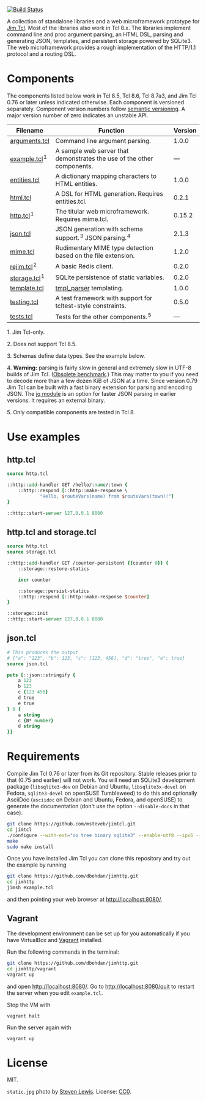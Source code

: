 [![Build Status](https://travis-ci.org/dbohdan/jimhttp.svg)](https://travis-ci.org/dbohdan/jimhttp)

A collection of standalone libraries and a web microframework prototype for
[Jim Tcl](http://jim.tcl-lang.org/).  Most of the libraries also work in
Tcl&nbsp;8.x.  The libraries implement command line and proc argument parsing,
an HTML DSL, parsing and generating JSON, templates, and persistent storage
powered by SQLite3.  The web microframework provides a rough implementation of
the HTTP/1.1 protocol and a routing DSL.

# Components

The components listed below work in Tcl 8.5, Tcl 8.6, Tcl 8.7a3, and Jim Tcl
0.76 or later unless indicated otherwise.  Each component is versioned
separately.  Component version numbers follow [semantic
versioning](http://semver.org/spec/v2.0.0.html).  A major version number of zero
indicates an unstable API.

| Filename | Function | Version |
|----------|----------|---------|
| [arguments.tcl](arguments.tcl) | Command line argument parsing. | 1.0.0 |
| [example.tcl](example.tcl)&#x200A;<sup>1</sup> | A sample web server that demonstrates the use of the other components. | — |
| [entities.tcl](entities.tcl) | A dictionary mapping characters to HTML entities. | 1.0.0 |
| [html.tcl](html.tcl) | A DSL for HTML generation.  Requires entities.tcl. | 0.2.1 |
| [http.tcl](http.tcl)&#x200A;<sup>1</sup> | The titular web microframework.  Requires mime.tcl. | 0.15.2 |
| [json.tcl](json.tcl) | JSON generation with schema support.&#x200A;<sup>3</sup>  JSON parsing.&#x200A;<sup>4</sup> | 2.1.3 |
| [mime.tcl](mime.tcl) | Rudimentary MIME type detection based on the file extension. | 1.2.0 |
| [rejim.tcl](rejim.tcl)&#x200A;<sup>2</sup> | A basic Redis client. | 0.2.0 |
| [storage.tcl](storage.tcl)&#x200A;<sup>1</sup> | SQLite persistence of static variables. | 0.2.0 |
| [template.tcl](template.tcl) | [tmpl_parser](https://wiki.tcl-lang.org/20363) templating. | 1.0.0 |
| [testing.tcl](testing.tcl) | A test framework with support for tcltest-style constraints. | 0.5.0 |
| [tests.tcl](tests.tcl) | Tests for the other components.&#x200A;<sup>5</sup> | — |

1\. Jim Tcl-only.

2\. Does not support Tcl 8.5.

3\. Schemas define data types.  See the example below.

4\. **Warning:** parsing is fairly slow in general and extremely slow in UTF-8
builds of Jim Tcl.  ([Obsolete benchmark](https://wiki.tcl-lang.org/48500).)
This may matter to you if you need to decode more than a few dozen KiB of JSON
at a time.  Since version 0.79 Jim Tcl can be built with a fast binary
extension for parsing and encoding JSON.   The
[jq module](https://wiki.tcl-lang.org/11630) is an option for faster JSON
parsing in earlier versions.  It requires an external binary.

5\. Only compatible components are tested in Tcl 8.

# Use examples

## http.tcl

```Tcl
source http.tcl

::http::add-handler GET /hello/:name/:town {
    ::http::respond [::http::make-response \
            "Hello, $routeVars(name) from $routeVars(town)!"]
}

::http::start-server 127.0.0.1 8080
```

## http.tcl and storage.tcl

```Tcl
source http.tcl
source storage.tcl

::http::add-handler GET /counter-persistent {{counter 0}} {
    ::storage::restore-statics

    incr counter

    ::storage::persist-statics
    ::http::respond [::http::make-response $counter]
}

::storage::init
::http::start-server 127.0.0.1 8080
```

## json.tcl

```Tcl
# This produces the output
# {"a": "123", "b": 123, "c": [123, 456], "d": "true", "e": true}
source json.tcl

puts [::json::stringify {
    a 123
    b 123
    c {123 456}
    d true
    e true
} 0 {
    a string
    c {N* number}
    d string
}]
```

# Requirements

Compile Jim Tcl 0.76 or later from its Git repository.  Stable releases prior
to that (0.75 and earlier) will not work.  You will need an SQLite3 development
package (`libsqlite3-dev` on Debian and Ubuntu, `libsqlite3x-devel` on
Fedora, `sqlite3-devel` on openSUSE Tumbleweed) to do this and optionally
AsciiDoc (`asciidoc` on Debian and Ubuntu, Fedora,  and openSUSE) to generate
the documentation (don't use the option `--disable-docs` in that case).

```sh
git clone https://github.com/msteveb/jimtcl.git
cd jimtcl
./configure --with-ext="oo tree binary sqlite3" --enable-utf8 --ipv6 --disable-docs
make
sudo make install
```

Once you have installed Jim Tcl you can clone this repository and try out the
example by running

```sh
git clone https://github.com/dbohdan/jimhttp.git
cd jimhttp
jimsh example.tcl
```

and then pointing your web browser at <http://localhost:8080/>.

## Vagrant

The development environment can be set up for you automatically if you
have VirtualBox and [Vagrant](https://www.vagrantup.com/downloads.html)
installed.

Run the following commands in the terminal:

```sh
git clone https://github.com/dbohdan/jimhttp.git
cd jimhttp/vagrant
vagrant up
```

and open <http://localhost:8080/>.  Go to <http://localhost:8080/quit> to restart
the server when you edit `example.tcl`.

Stop the VM with

    vagrant halt

Run the server again with

    vagrant up

# License

MIT.

`static.jpg` photo by [Steven Lewis](http://notsteve.com/). License:
[CC0](https://creativecommons.org/publicdomain/zero/1.0/).

